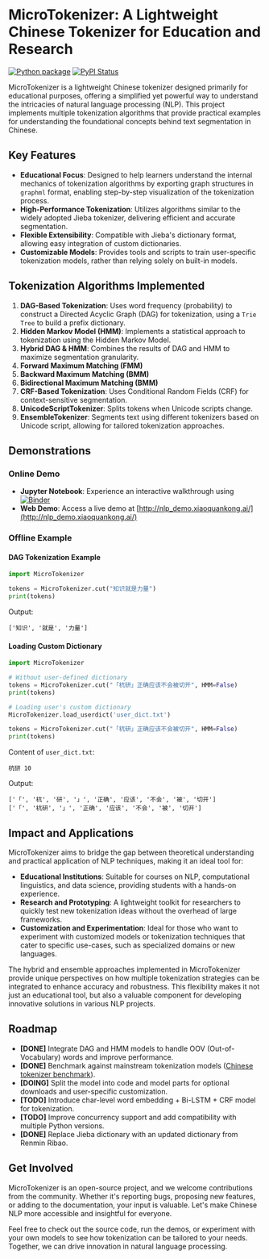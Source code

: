 # MicroTokenizer: A Lightweight Chinese Tokenizer for Education and Research

[![Python package](https://github.com/howl-anderson/MicroTokenizer/actions/workflows/python-package.yml/badge.svg)](https://github.com/howl-anderson/MicroTokenizer/actions/workflows/python-package.yml) [![PyPI Status](https://img.shields.io/pypi/v/MicroTokenizer.svg)](https://pypi.python.org/pypi/MicroTokenizer)

MicroTokenizer is a lightweight Chinese tokenizer designed primarily for educational purposes, offering a simplified yet powerful way to understand the intricacies of natural language processing (NLP). This project implements multiple tokenization algorithms that provide practical examples for understanding the foundational concepts behind text segmentation in Chinese.

## Key Features

- **Educational Focus**: Designed to help learners understand the internal mechanics of tokenization algorithms by exporting graph structures in `graphml` format, enabling step-by-step visualization of the tokenization process.
- **High-Performance Tokenization**: Utilizes algorithms similar to the widely adopted Jieba tokenizer, delivering efficient and accurate segmentation.
- **Flexible Extensibility**: Compatible with Jieba's dictionary format, allowing easy integration of custom dictionaries.
- **Customizable Models**: Provides tools and scripts to train user-specific tokenization models, rather than relying solely on built-in models.

## Tokenization Algorithms Implemented

1. **DAG-Based Tokenization**: Uses word frequency (probability) to construct a Directed Acyclic Graph (DAG) for tokenization, using a `Trie Tree` to build a prefix dictionary.
2. **Hidden Markov Model (HMM)**: Implements a statistical approach to tokenization using the Hidden Markov Model.
3. **Hybrid DAG & HMM**: Combines the results of DAG and HMM to maximize segmentation granularity.
4. **Forward Maximum Matching (FMM)**
5. **Backward Maximum Matching (BMM)**
6. **Bidirectional Maximum Matching (BMM)**
7. **CRF-Based Tokenization**: Uses Conditional Random Fields (CRF) for context-sensitive segmentation.
8. **UnicodeScriptTokenizer**: Splits tokens when Unicode scripts change.
9. **EnsembleTokenizer**: Segments text using different tokenizers based on Unicode script, allowing for tailored tokenization approaches.

## Demonstrations

### Online Demo

- **Jupyter Notebook**: Experience an interactive walkthrough using [![Binder](https://mybinder.org/badge.svg)](https://mybinder.org/v2/gh/howl-anderson/MicroTokenizer/master?filepath=.notebooks%2FMicroTokenizer.ipynb)
- **Web Demo**: Access a live demo at [http://nlp_demo.xiaoquankong.ai/](http://nlp_demo.xiaoquankong.ai/)

### Offline Example
#### DAG Tokenization Example
```python
import MicroTokenizer

tokens = MicroTokenizer.cut("知识就是力量")
print(tokens)
```
Output:
```
['知识', '就是', '力量']
```

#### Loading Custom Dictionary
```python
import MicroTokenizer

# Without user-defined dictionary
tokens = MicroTokenizer.cut("「杭研」正确应该不会被切开", HMM=False)
print(tokens)

# Loading user's custom dictionary
MicroTokenizer.load_userdict('user_dict.txt')

tokens = MicroTokenizer.cut("「杭研」正确应该不会被切开", HMM=False)
print(tokens)
```
Content of `user_dict.txt`:
```
杭研 10
```
Output:
```
['「', '杭', '研', '」', '正确', '应该', '不会', '被', '切开']
['「', '杭研', '」', '正确', '应该', '不会', '被', '切开']
```

## Impact and Applications

MicroTokenizer aims to bridge the gap between theoretical understanding and practical application of NLP techniques, making it an ideal tool for:

- **Educational Institutions**: Suitable for courses on NLP, computational linguistics, and data science, providing students with a hands-on experience.
- **Research and Prototyping**: A lightweight toolkit for researchers to quickly test new tokenization ideas without the overhead of large frameworks.
- **Customization and Experimentation**: Ideal for those who want to experiment with customized models or tokenization techniques that cater to specific use-cases, such as specialized domains or new languages.

The hybrid and ensemble approaches implemented in MicroTokenizer provide unique perspectives on how multiple tokenization strategies can be integrated to enhance accuracy and robustness. This flexibility makes it not just an educational tool, but also a valuable component for developing innovative solutions in various NLP projects.

## Roadmap
- **[DONE]** Integrate DAG and HMM models to handle OOV (Out-of-Vocabulary) words and improve performance.
- **[DONE]** Benchmark against mainstream tokenization models ([Chinese tokenizer benchmark](https://github.com/howl-anderson/Chinese_tokenizer_benchmark)).
- **[DOING]** Split the model into code and model parts for optional downloads and user-specific customization.
- **[TODO]** Introduce char-level word embedding + Bi-LSTM + CRF model for tokenization.
- **[TODO]** Improve concurrency support and add compatibility with multiple Python versions.
- **[DONE]** Replace Jieba dictionary with an updated dictionary from Renmin Ribao.

## Get Involved
MicroTokenizer is an open-source project, and we welcome contributions from the community. Whether it's reporting bugs, proposing new features, or adding to the documentation, your input is valuable. Let's make Chinese NLP more accessible and insightful for everyone.

Feel free to check out the source code, run the demos, or experiment with your own models to see how tokenization can be tailored to your needs. Together, we can drive innovation in natural language processing.
